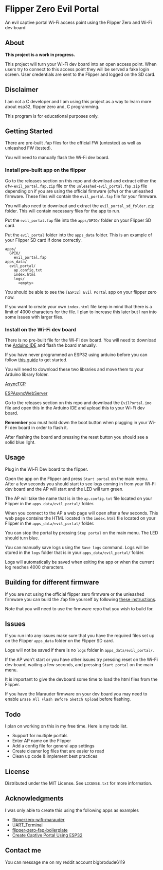# Flipper Zero Evil Portal

An evil captive portal Wi-Fi access point using the Flipper Zero and Wi-Fi dev board

## About

**This project is a work in progress.** 

This project will turn your Wi-Fi dev board into an open access point. When users try to connect to this access point they will be served a fake login screen. User credentials are sent to the Flipper and logged on the SD card.

## Disclaimer

I am not a C developer and I am using this project as a way to learn more about esp32, flipper zero and, C programming.

This program is for educational purposes only.

## Getting Started

There are pre-built .fap files for the official FW (untested) as well as unleashed FW (tested).

You will need to manually flash the Wi-Fi dev board.

### Install pre-built app on the flipper

Go to the releases section on this repo and download and extract either the `ofw-evil_portal.fap.zip` file or the `unleashed-evil_portal.fap.zip` file depending on if you are using the official firmware (ofw) or the unleashed firmware. These files will contain the `evil_portal.fap` file for your firmware.

You will also need to download and extract the `evil_portal_sd_folder.zip` folder. This will contain necessary files for the app to run.

Put the `evil_portal.fap` file into the `apps/GPIO/` folder on your Flipper SD card. 

Put the `evil_portal` folder into the `apps_data` folder.
This is an example of your Flipper SD card if done correctly.

```
apps/
  GPIO/
    evil_portal.fap
apps_data/
  evil_portal/
    ap.config.txt
    index.html
    logs/
      <empty>
```
You should be able to see the `[ESP32] Evil Portal` app on your flipper zero now.

If you want to create your own `index.html` file keep in mind that there is a limit of 4000 characters for the file. I plan to increase this later but I ran into some issues with larger files.

### Install on the Wi-Fi dev board

There is no pre-built file for the Wi-Fi dev board. You will need to download the [Arduino IDE](https://www.arduino.cc/en/software) and flash the board manually.

If you have never programmed an ESP32 using arduino before you can follow [this guide](https://lastminuteengineers.com/esp32-arduino-ide-tutorial/) to get started.

You will need to download these two libraries and move them to your Arduino library folder.

[AsyncTCP](https://github.com/me-no-dev/AsyncTCP)

[ESPAsyncWebServer](https://github.com/me-no-dev/ESPAsyncWebServer)

Go to the releases section on this repo and download the `EvilPortal.ino` file and open this in the Arduino IDE and upload this to your Wi-Fi dev board.

**Remember** you must hold down the boot button when plugging in your Wi-Fi dev board in order to flash it. 

After flashing the board and pressing the reset button you should see a solid blue light.

## Usage

Plug in the Wi-Fi Dev board to the flipper.

Open the app on the Flipper and press `Start portal` on the main menu. After a few seconds you should start to see logs coming in from your Wi-Fi dev board and the AP will start and the LED will turn green.

The AP will take the name that is in the `ap.config.txt` file located on your Flipper in the `apps_data/evil_portal/` folder.

When you connect to the AP a web page will open after a few seconds. This web page contains the HTML located in the `index.html` file located on your Flipper in the `apps_data/evil_portal/` folder.

You can stop the portal by pressing `Stop portal` on the main menu. The LED should turn blue.

You can manually save logs using the `Save logs` command. Logs will be stored in the `logs` folder that is in your `apps_data/evil_portal/` folder.

Logs will automatically be saved when exiting the app or when the current log reaches 4000 characters.

## Building for different firmware

If you are not using the official flipper zero firmware or the unleashed firmware you can build the .fap file yourself by following [these instructions](https://github.com/flipperdevices/flipperzero-firmware/blob/dev/documentation/AppsOnSDCard.md).

Note that you will need to use the firmware repo that you wish to build for. 

## Issues

If you run into any issues make sure that you have the required files set up on the Flipper `apps_data` folder on the Flipper SD card.

Logs will not be saved if there is no `logs` folder in `apps_data/evil_portal/`.

If the AP won't start or you have other issues try pressing reset on the Wi-Fi dev board, waiting a few seconds, and pressing `Start portal` on the main menu.

It is important to give the devboard some time to load the html files from the Flipper.

If you have the Marauder firmware on your dev board you may need to enable `Erase All Flash Before Sketch Upload` before flashing.

## Todo

I plan on working on this in my free time. Here is my todo list.

* Support for multiple portals
* Enter AP name on the Flipper
* Add a config file for general app settings
* Create cleaner log files that are easier to read
* Clean up code & implement best practices

## License

Distributed under the MIT License. See `LICENSE.txt` for more information.

## Acknowledgments

I was only able to create this using the following apps as examples

* [flipperzero-wifi-marauder](https://github.com/0xchocolate/flipperzero-wifi-marauder)
* [UART_Terminal](https://github.com/cool4uma/UART_Terminal)
* [flipper-zero-fap-boilerplate](https://github.com/leedave/flipper-zero-fap-boilerplate)
* [Create Captive Portal Using ESP32](https://iotespresso.com/create-captive-portal-using-esp32/)

## Contact me

You can message me on my reddit account bigbrodude6119

